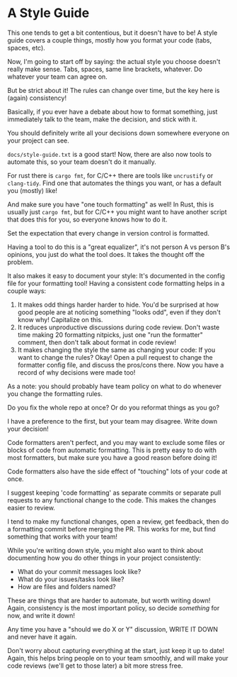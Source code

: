 # A Style Guide

This one tends to get a bit contentious, but it doesn't have to be! A style guide covers a couple things, mostly how you format your code (tabs, spaces, etc).

Now, I'm going to start off by saying: the actual style you choose doesn't really make sense. Tabs, spaces, same line brackets, whatever. Do whatever your team can agree on.

But be strict about it! The rules can change over time, but the key here is (again) consistency!

Basically, if you ever have a debate about how to format something, just immediately talk to the team, make the decision, and stick with it.

You should definitely write all your decisions down somewhere everyone on your project can see.

`docs/style-guide.txt` is a good start!
Now, there are also now tools to automate this, so your team doesn't do it manually.

For rust there is `cargo fmt`, for C/C++ there are tools like `uncrustify` or `clang-tidy`. Find one that automates the things you want, or has a default you (mostly) like!

And make sure you have "one touch formatting" as well! In Rust, this is usually just `cargo fmt`, but for C/C++ you might want to have another script that does this for you, so everyone knows how to do it.

Set the expectation that every change in version control is formatted.

Having a tool to do this is a "great equalizer", it's not person A vs person B's opinions, you just do what the tool does. It takes the thought off the problem.

It also makes it easy to document your style: It's documented in the config file for your formatting tool!
Having a consistent code formatting helps in a couple ways:

1. It makes odd things harder harder to hide. You'd be surprised at how good people are at noticing something "looks odd", even if they don't know why! Capitalize on this.
2. It reduces unproductive discussions during code review. Don't waste time making 20 formatting nitpicks, just one "run the formatter" comment, then don't talk about format in code review!
3. It makes changing the style the same as changing your code: If you want to change the rules? Okay! Open a pull request to change the formatter config file, and discuss the pros/cons there. Now you have a record of why decisions were made too!

As a note: you should probably have team policy on what to do whenever you change the formatting rules.

Do you fix the whole repo at once? Or do you reformat things as you go?

I have a preference to the first, but your team may disagree. Write down your decision!

Code formatters aren't perfect, and you may want to exclude some files or blocks of code from automatic formatting. This is pretty easy to do with most formatters, but make sure you have a good reason before doing it!

Code formatters also have the side effect of "touching" lots of your code at once.

I suggest keeping 'code formatting' as separate commits or separate pull requests to any functional change to the code. This makes the changes easier to review.

I tend to make my functional changes, open a review, get feedback, then do a formatting commit before merging the PR. This works for me, but find something that works with your team!

While you're writing down style, you might also want to think about documenting how you do other things in your project consistently:

* What do your commit messages look like?
* What do your issues/tasks look like?
* How are files and folders named?

These are things that are harder to automate, but worth writing down! Again, consistency is the most important policy, so decide *something* for now, and write it down!

Any time you have a "should we do X or Y" discussion, WRITE IT DOWN and never have it again.

Don't worry about capturing everything at the start, just keep it up to date! Again, this helps bring people on to your team smoothly, and will make your code reviews (we'll get to those later) a bit more stress free.
